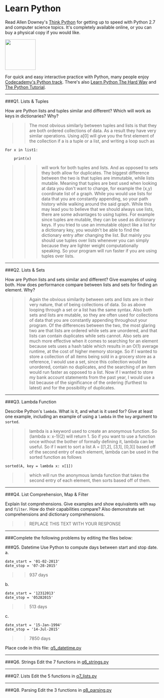 # Learn Python

Read Allen Downey's [Think Python](http://www.greenteapress.com/thinkpython/) for getting up to speed with Python 2.7 and computer science topics. It's completely available online, or you can buy a physical copy if you would like.

<a href="http://www.greenteapress.com/thinkpython/"><img src="img/think_python.png" style="width: 100px;" target="_blank"></a>

For quick and easy interactive practice with Python, many people enjoy [Codecademy's Python track](http://www.codecademy.com/en/tracks/python). There's also [Learn Python The Hard Way](http://learnpythonthehardway.org/book/) and [The Python Tutorial](https://docs.python.org/2/tutorial/).

---

###Q1. Lists &amp; Tuples

How are Python lists and tuples similar and different? Which will work as keys in dictionaries? Why?

>> The most obvious similarly between tuples and lists is that they are both ordered collections of data. As a result they have very similar operations. Using a[0] will give you the first element of the collection if a is a tuple or a list, and writing a loop such as 

	For x in list1: 
	
		print(x) 
		
>>> will work for both tuples and lists. And as opposed to sets they both allow for duplicates. The biggest difference 	between the two is that tuples are immutable, while lists mutable. Meaning that tuples are best used when looking at data you don't want to change, for example the (x,y) coordinate list of a graph. While you would use lists for data that you are constantly appending, so your path history while walking around the said graph. While this may lead you to believe that we should always use lists, there are some advantages to using tuples. For example since tuples are mutable, they can be used as dictionary keys. If you tried to use an immutable object like a list for a dictionary key, you wouldn't be able to find the dictionary entry after changing the list. But mainly you should use tuples over lists whenever you can simply because they are lighter weight computationally speaking. So your program will run faster if you are using tuples over lists.


---

###Q2. Lists &amp; Sets

How are Python lists and sets similar and different? Give examples of using both. How does performance compare between lists and sets for finding an element. Why?

>> Again the obvious similarity between sets and lists are in their very nature, that of being collections of data. So as above looping through a set or a list has the same syntax. Also both sets and lists are mutable, so they are often used for collections of data that you are constantly appending throughout your program. Of the differences between the two, the most glaring two are that lists are ordered while sets are unordered, and that lists can contain duplicates while sets cannot. Also sets are much more effective when it comes to searching for an element because sets uses a hash table which results in an O(1) average runtime, at the cost of higher memory storage. So if I wanted to store a collection of all items being sold in a grocery store as a reference, I would use a set, since this collection would be unordered, contain no duplicates, and the searching of an item would run faster as opposed to a list. Now if I wanted to store my bank account statements from the past year, I would use a list because of the significance of the ordering (furthest to latest) and for the possibility of duplicates.

---

###Q3. Lambda Function

Describe Python's `lambda`. What is it, and what is it used for? Give at least one example, including an example of using a `lambda` in the `key` argument to `sorted`.

>> lambda is a keyword used to create an anonymous function. So (lambda x: x-1)(2) will return 1. So if you want to use a function once without the bother of formally defining it, lambda can be useful. So if I want to sort a list A = [[1,2], [3,1], [0,3]] based off of the second entry of each element, lambda can be used in the sorted function as follows 

	sorted(A, key = lambda x: x[1])

>> which will run the anonymous lamda function that takes the second entry of each element, then sorts based off of them.

---

###Q4. List Comprehension, Map &amp; Filter

Explain list comprehensions. Give examples and show equivalents with `map` and `filter`. How do their capabilities compare? Also demonstrate set comprehensions and dictionary comprehensions.

>> REPLACE THIS TEXT WITH YOUR RESPONSE

---

###Complete the following problems by editing the files below:

###Q5. Datetime
Use Python to compute days between start and stop date.   
a.  

```
date_start = '01-02-2013'    
date_stop = '07-28-2015'
```

>> 937 days

b.  
```
date_start = '12312013'  
date_stop = '05282015'  
```

>> 513 days

c.  
```
date_start = '15-Jan-1994'      
date_stop = '14-Jul-2015'  
```

>> 7850 days

Place code in this file: [q5_datetime.py](python/q5_datetime.py)

---

###Q6. Strings
Edit the 7 functions in [q6_strings.py](python/q6_strings.py)

---

###Q7. Lists
Edit the 5 functions in [q7_lists.py](python/q7_lists.py)

---

###Q8. Parsing
Edit the 3 functions in [q8_parsing.py](python/q8_parsing.py)






